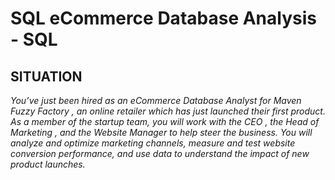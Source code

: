 # SQL eCommerce Database Analysis - SQL

## SITUATION  
*You’ve just been hired as an eCommerce Database Analyst for Maven Fuzzy Factory , an online retailer which has just launched their first product.  
As a member of the startup team, you will work with the CEO , the Head of Marketing , and the Website Manager to help steer the business. You will analyze and optimize marketing channels, measure and test website conversion performance, and use data to understand the impact of new product launches.*
